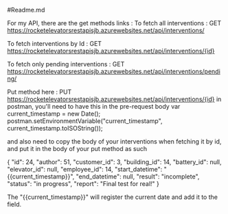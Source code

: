 #Readme.md 

For my API, there are the get methods links : 
To fetch all interventions : 
GET https://rocketelevatorsrestapisjb.azurewebsites.net/api/interventions/

To fetch interventions by Id : 
GET https://rocketelevatorsrestapisjb.azurewebsites.net/api/interventions/{id}

To fetch only pending interventions : 
GET https://rocketelevatorsrestapisjb.azurewebsites.net/api/interventions/pending/


Put method here : 
PUT https://rocketelevatorsrestapisjb.azurewebsites.net/api/interventions/{id} 
in postman, you'll need to have this in the pre-request body 
var current_timestamp = new Date();
postman.setEnvironmentVariable("current_timestamp", current_timestamp.toISOString());
 
and also need to copy the body of your interventions when fetching it by id, and put it in the body of your put method 
as such 

{
    "id": 24,
    "author": 51,
    "customer_id": 3,
    "building_id": 14,
    "battery_id": null,
    "elevator_id": null,
    "employee_id": 14,
    "start_datetime": "{{current_timestamp}}",
    "end_datetime": null,
    "result": "incomplete",
    "status": "in progress",
    "report": "Final test for real!"
}

The "{{current_timestamp}}" will register the current date and add it to the field.